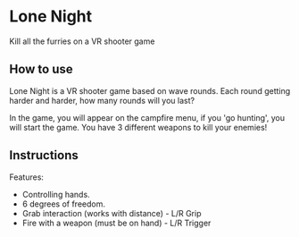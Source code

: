 # Lone Night
Kill all the furries on a VR shooter game


## How to use

Lone Night is a VR shooter game based on wave rounds.
Each round getting harder and harder, how many rounds will you last?

In the game, you will appear on the campfire menu, if you 'go hunting',
you will start the game. You have 3 different weapons to kill your enemies!

## Instructions

Features: 

- Controlling hands.
- 6 degrees of freedom.
- Grab interaction (works with distance) - L/R Grip
- Fire with a weapon (must be on hand) - L/R Trigger

